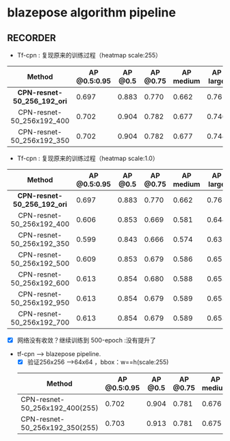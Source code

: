 # blazepose algorithm pipeline

## RECORDER

- Tf-cpn : 复现原来的训练过程（heatmap scale:255）

|            Method             | AP @0.5:0.95 | AP @0.5 | AP @0.75 | AP medium | AP large |
| :---------------------------: | ------------ | ------- | -------- | --------- | -------- |
| **CPN-resnet-50_256_192_ori** | 0.697        | 0.883   | 0.770    | 0.662     | 0.761    |
|   CPN-resnet-50_256x192_400   | 0.702        | 0.904   | 0.782    | 0.677     | 0.746    |
|   CPN-resnet-50_256x192_350   | 0.702        | 0.904   | 0.782    | 0.677     | 0.744    |



- Tf-cpn : 复现原来的训练过程（heatmap scale:1.0）

|            Method             | AP @0.5:0.95 | AP @0.5 | AP @0.75 | AP medium | AP large |
| :---------------------------: | ------------ | ------- | -------- | --------- | -------- |
| **CPN-resnet-50_256_192_ori** | 0.697        | 0.883   | 0.770    | 0.662     | 0.761    |
|   CPN-resnet-50_256x192_400   | 0.606        | 0.853   | 0.669    | 0.581     | 0.644    |
|   CPN-resnet-50_256x192_350   | 0.599        | 0.843   | 0.666    | 0.574     | 0.635    |
|   CPN-resnet-50_256x192_500   | 0.609        | 0.853   | 0.679    | 0.586     | 0.651    |
|   CPN-resnet-50_256x192_600   | 0.613        | 0.854   | 0.680    | 0.588     | 0.653    |
|   CPN-resnet-50_256x192_950   | 0.613        | 0.854   | 0.679    | 0.589     | 0.653    |
|   CPN-resnet-50_256x192_700   | 0.613        | 0.854   | 0.679    | 0.589     | 0.653    |

- [x] 网络没有收敛？继续训练到 500-epoch  :没有提升了

- tf-cpn --> blazepose pipeline.
  - [x] 验证256x256 -->64x64 ，bbox：w==h(scale:255)
  
  | Method                         | AP @0.5:0.95 | AP @0.5 | AP @0.75 | AP medium | AP large |
  | ------------------------------ | ------------ | ------- | -------- | --------- | -------- |
  | CPN-resnet-50_256x192_400(255) | 0.702        | 0.904   | 0.781    | 0.676     | 0.746    |
  | CPN-resnet-50_256x192_350(255) | 0.703        | 0.913   | 0.781    | 0.675     | 0.748    |
  
  

